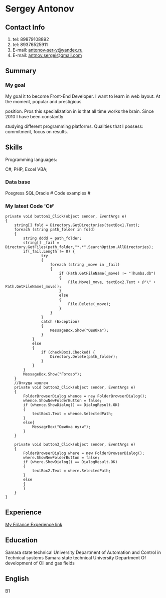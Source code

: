 # Sergey Antonov

## Contact Info

1. tel: 89879108892
2. tel: 89376525911
3. E-mail: antonov-ser-v@yandex.ru
4. E-mail: antnov.sergei@gmail.com

## Summary

### My goal

My goal it to become Front-End Developer. I want to learn in web layout. At the moment, popular and prestigious

position. Pros this specialization in is that all time works the brain. Since 2010 I have been constantly 

studying different programming platforms. Qualities that I possess: commitment, focus on results.

## Skills

Programming languages:

C#, PHP, Excel VBA;

### Data base

Posgress SQL,Oracle # Code examples #

### My latest Code 'C#'

```scharp
private void button1_Click(object sender, EventArgs e)
{
    string[] fold = Directory.GetDirectories(textBox1.Text);
    foreach (string path_folder in fold)
    {
        string dddd = path_folder;
        string[] _fail = Directory.GetFiles(path_folder,"*.*",SearchOption.AllDirectories);
        if(_fail.Length != 0) {
                try
                {
                    foreach (string _move in _fail)
                    {
                        if (Path.GetFileName(_move) != "Thumbs.db")
                        {
                            File.Move(_move, textBox2.Text + @"\" + Path.GetFileName(_move));
                        }
                        else
                        {
                            File.Delete(_move);
                        }
                    }
                }
                catch (Exception)
                {
                    MessageBox.Show("Ошибка");  
                }
            }
            else
            {
                if (checkBox1.Checked) {
                    Directory.Delete(path_folder);
                }
            }
        }
        MessageBox.Show("Готово");
    }
    //Откуда извлеч
    private void button2_Click(object sender, EventArgs e)
    {
        FolderBrowserDialog whence = new FolderBrowserDialog();
        whence.ShowNewFolderButton = false;
        if (whence.ShowDialog() == DialogResult.OK)
        {
            textBox1.Text = whence.SelectedPath;
        }
        else{
            MessagrBox("Ошибка пути");
        }
    }

    private void button3_Click(object sender, EventArgs e)
    {
        FolderBrowserDialog where = new FolderBrowserDialog();
        where.ShowNewFolderButton = false;
        if (where.ShowDialog() == DialogResult.OK)
        {
            textBox2.Text = where.SelectedPath;
        }
        else
        {
        }
    }
}
```

## Experience

[My Frilance Experience link](http://грузоперевозки-отрадный.рф)

## Education

Samara state technical University
Department of Automation and Control in Technical systems
Samara state technical University
Department Of development of Oil and gas fields

## English

B1
